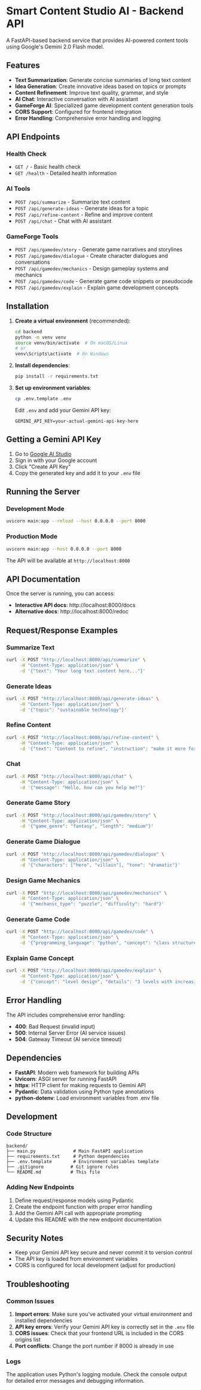 # Smart Content Studio AI - Backend API

A FastAPI-based backend service that provides AI-powered content tools using Google's Gemini 2.0 Flash model.

## Features

- **Text Summarization**: Generate concise summaries of long text content
- **Idea Generation**: Create innovative ideas based on topics or prompts
- **Content Refinement**: Improve text quality, grammar, and style
- **AI Chat**: Interactive conversation with AI assistant
- **GameForge AI**: Specialized game development content generation tools
- **CORS Support**: Configured for frontend integration
- **Error Handling**: Comprehensive error handling and logging

## API Endpoints

### Health Check
- `GET /` - Basic health check
- `GET /health` - Detailed health information

### AI Tools
- `POST /api/summarize` - Summarize text content
- `POST /api/generate-ideas` - Generate ideas for a topic
- `POST /api/refine-content` - Refine and improve content
- `POST /api/chat` - Chat with AI assistant

### GameForge Tools
- `POST /api/gamedev/story` - Generate game narratives and storylines
- `POST /api/gamedev/dialogue` - Create character dialogues and conversations
- `POST /api/gamedev/mechanics` - Design gameplay systems and mechanics
- `POST /api/gamedev/code` - Generate game code snippets or pseudocode
- `POST /api/gamedev/explain` - Explain game development concepts

## Installation

1. **Create a virtual environment** (recommended):
   ```bash
   cd backend
   python -m venv venv
   source venv/bin/activate  # On macOS/Linux
   # or
   venv\Scripts\activate  # On Windows
   ```

2. **Install dependencies**:
   ```bash
   pip install -r requirements.txt
   ```

3. **Set up environment variables**:
   ```bash
   cp .env.template .env
   ```
   
   Edit `.env` and add your Gemini API key:
   ```
   GEMINI_API_KEY=your-actual-gemini-api-key-here
   ```

## Getting a Gemini API Key

1. Go to [Google AI Studio](https://aistudio.google.com/app/apikey)
2. Sign in with your Google account
3. Click "Create API Key"
4. Copy the generated key and add it to your `.env` file

## Running the Server

### Development Mode
```bash
uvicorn main:app --reload --host 0.0.0.0 --port 8000
```

### Production Mode
```bash
uvicorn main:app --host 0.0.0.0 --port 8000
```

The API will be available at `http://localhost:8000`

## API Documentation

Once the server is running, you can access:
- **Interactive API docs**: http://localhost:8000/docs
- **Alternative docs**: http://localhost:8000/redoc

## Request/Response Examples

### Summarize Text
```bash
curl -X POST "http://localhost:8000/api/summarize" \
     -H "Content-Type: application/json" \
     -d '{"text": "Your long text content here..."}'
```

### Generate Ideas
```bash
curl -X POST "http://localhost:8000/api/generate-ideas" \
     -H "Content-Type: application/json" \
     -d '{"topic": "sustainable technology"}'
```

### Refine Content
```bash
curl -X POST "http://localhost:8000/api/refine-content" \
     -H "Content-Type: application/json" \
     -d '{"text": "Content to refine", "instruction": "make it more formal"}'
```

### Chat
```bash
curl -X POST "http://localhost:8000/api/chat" \
     -H "Content-Type: application/json" \
     -d '{"message": "Hello, how can you help me?"}'
```

### Generate Game Story
```bash
curl -X POST "http://localhost:8000/api/gamedev/story" \
     -H "Content-Type: application/json" \
     -d '{"game_genre": "fantasy", "length": "medium"}'
```

### Generate Game Dialogue
```bash
curl -X POST "http://localhost:8000/api/gamedev/dialogue" \
     -H "Content-Type: application/json" \
     -d '{"characters": ["hero", "villain"], "tone": "dramatic"}'
```

### Design Game Mechanics
```bash
curl -X POST "http://localhost:8000/api/gamedev/mechanics" \
     -H "Content-Type: application/json" \
     -d '{"mechanic_type": "puzzle", "difficulty": "hard"}'
```

### Generate Game Code
```bash
curl -X POST "http://localhost:8000/api/gamedev/code" \
     -H "Content-Type: application/json" \
     -d '{"programming_language": "python", "concept": "class structure for a game character"}'
```

### Explain Game Concept
```bash
curl -X POST "http://localhost:8000/api/gamedev/explain" \
     -H "Content-Type: application/json" \
     -d '{"concept": "level design", "details": "3 levels with increasing difficulty"}'
```

## Error Handling

The API includes comprehensive error handling:
- **400**: Bad Request (invalid input)
- **500**: Internal Server Error (AI service issues)
- **504**: Gateway Timeout (AI service timeout)

## Dependencies

- **FastAPI**: Modern web framework for building APIs
- **Uvicorn**: ASGI server for running FastAPI
- **httpx**: HTTP client for making requests to Gemini API
- **Pydantic**: Data validation using Python type annotations
- **python-dotenv**: Load environment variables from .env file

## Development

### Code Structure
```
backend/
├── main.py              # Main FastAPI application
├── requirements.txt     # Python dependencies
├── .env.template        # Environment variables template
├── .gitignore          # Git ignore rules
└── README.md           # This file
```

### Adding New Endpoints
1. Define request/response models using Pydantic
2. Create the endpoint function with proper error handling
3. Add the Gemini API call with appropriate prompting
4. Update this README with the new endpoint documentation

## Security Notes

- Keep your Gemini API key secure and never commit it to version control
- The API key is loaded from environment variables
- CORS is configured for local development (adjust for production)

## Troubleshooting

### Common Issues

1. **Import errors**: Make sure you've activated your virtual environment and installed dependencies
2. **API key errors**: Verify your Gemini API key is correctly set in the `.env` file
3. **CORS issues**: Check that your frontend URL is included in the CORS origins list
4. **Port conflicts**: Change the port number if 8000 is already in use

### Logs
The application uses Python's logging module. Check the console output for detailed error messages and debugging information.
